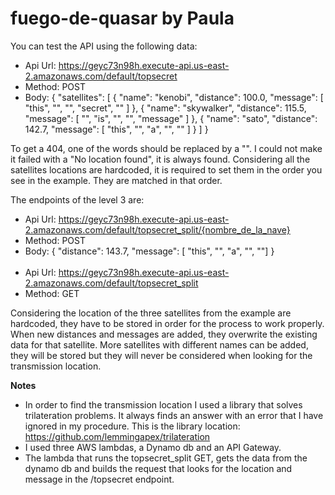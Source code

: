 # fuego-de-quasar by Paula

You can test the API using the following data: 

* Api Url:  https://geyc73n98h.execute-api.us-east-2.amazonaws.com/default/topsecret
* Method: POST
* Body:
{
  "satellites": [
    {
      "name": "kenobi",
      "distance": 100.0,
      "message": [ "this", "", "", "secret", "" ]
    },
    {
      "name": "skywalker",
      "distance": 115.5,
      "message": [ "", "is", "", "", "message" ]
    },
    {
      "name": "sato",
      "distance": 142.7,
      "message": [ "this", "", "a", "", "" ]
    }
  ]
}

To get a 404, one of the words should be replaced by a "". I could not make it failed with a "No location found", it is always found.
Considering all the satellites locations are hardcoded, it is required to set them in the order you see in the example. They are matched in that order.

The endpoints of the level 3 are:
* Api Url: https://geyc73n98h.execute-api.us-east-2.amazonaws.com/default/topsecret_split/{nombre_de_la_nave}
* Method: POST
* Body: 
{
    "distance": 143.7,
    "message": [ "this", "", "a", "", ""]
}
<br><br>
* Api Url: https://geyc73n98h.execute-api.us-east-2.amazonaws.com/default/topsecret_split
* Method: GET

Considering the location of the three satellites from the example  are hardcoded, they have to be stored in order for the process to work properly. 
When new distances and messages are added, they overwrite the existing data for that satellite.
More satellites with different names can be added, they will be stored but they will never be considered when looking for the transmission location.


<b>Notes</b>
* In order to find the transmission location I used a library that solves trilateration problems. It always finds an answer with an error that I have ignored in my procedure. This is the library location: https://github.com/lemmingapex/trilateration
* I used three AWS lambdas, a Dynamo db and an API Gateway.
* The lambda that runs the topsecret_split GET, gets the data from the dynamo db and builds the request that looks for the location and message in the /topsecret endpoint.
